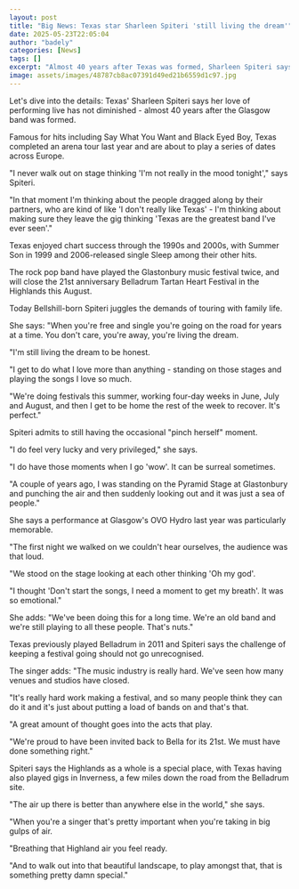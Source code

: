 ```yaml
---
layout: post
title: "Big News: Texas star Sharleen Spiteri 'still living the dream'"
date: 2025-05-23T22:05:04
author: "badely"
categories: [News]
tags: []
excerpt: "Almost 40 years after Texas was formed, Sharleen Spiteri says she has not lost her love of performing live."
image: assets/images/48787cb8ac07391d49ed21b6559d1c97.jpg
---
```


Let's dive into the details: Texas' Sharleen Spiteri says her love of performing live has not diminished - almost 40 years after the Glasgow band was formed.

Famous for hits including Say What You Want and Black Eyed Boy, Texas completed an arena tour last year and are about to play a series of dates across Europe.

"I never walk out on stage thinking 'I'm not really in the mood tonight'," says Spiteri.

"In that moment I'm thinking about the people dragged along by their partners, who are kind of like 'I don't really like Texas' - I'm thinking about making sure they leave the gig thinking 'Texas are the greatest band I've ever seen'."

Texas enjoyed chart success through the 1990s and 2000s, with Summer Son in 1999 and 2006-released single Sleep among their other hits. 

The rock pop band have played the Glastonbury music festival twice, and will close the 21st anniversary Belladrum Tartan Heart Festival in the Highlands this August.

Today Bellshill-born Spiteri juggles the demands of touring with family life.

She says: "When you're free and single you're going on the road for years at a time. You don't care, you're away, you're living the dream.

"I'm still living the dream to be honest.

"I get to do what I love more than anything - standing on those stages and playing the songs I love so much.

"We're doing festivals this summer, working four-day weeks in June, July and August, and then I get to be home the rest of the week to recover. It's perfect."

Spiteri admits to still having the occasional "pinch herself" moment.

"I do feel very lucky and very privileged," she says. 

"I do have those moments when I go 'wow'. It can be surreal sometimes.

"A couple of years ago, I was standing on the Pyramid Stage at Glastonbury and punching the air and then suddenly looking out and it was just a sea of people."

She says a performance at Glasgow's OVO Hydro last year was particularly memorable.

"The first night we walked on we couldn't hear ourselves, the audience was that loud.

"We stood on the stage looking at each other thinking 'Oh my god'.

"I thought 'Don't start the songs, I need a moment to get my breath'. It was so emotional."

She adds: "We've been doing this for a long time. We're an old band and we're still playing to all these people. That's nuts."

Texas previously played Belladrum in 2011 and Spiteri says the challenge of keeping a festival going should not go unrecognised.

The singer adds: "The music industry is really hard. We've seen how many venues and studios have closed.

"It's really hard work making a festival, and so many people think they can do it and it's just about putting a load of bands on and that's that.

"A great amount of thought goes into the acts that play. 

"We're proud to have been invited back to Bella for its 21st. We must have done something right."

Spiteri says the Highlands as a whole is a special place, with Texas having also played gigs in Inverness, a few miles down the road from the Belladrum site.

"The air up there is better than anywhere else in the world," she says.

"When you're a singer that's pretty important when you're taking in big gulps of air.

"Breathing that Highland air you feel ready.

"And to walk out into that beautiful landscape, to play amongst that, that is something pretty damn special."

